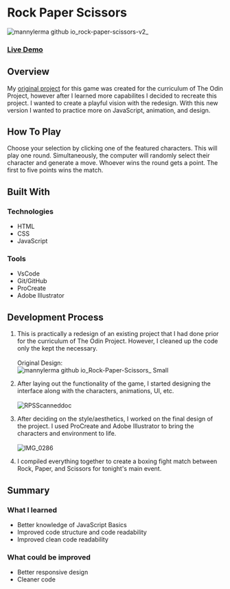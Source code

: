 # Rock Paper Scissors
![mannylerma github io_rock-paper-scissors-v2_](https://user-images.githubusercontent.com/100965716/200146221-e308560d-bd7d-456e-8bfd-5aae05904aad.png)

### [Live Demo](https://mannylerma.github.io/rock-paper-scissors-v2/)

## Overview
My [original project](https://mannylerma.github.io/Rock-Paper-Scissors/) for this game was created for the curriculum of The Odin Project, however after I learned more capabilites I decided to recreate this project. I wanted to create a playful vision with the redesign. With this new version I wanted to practice more on JavaScript, animation, and design.

## How To Play
Choose your selection by clicking one of the featured characters. This will play one round. Simultaneously, the computer will randomly select their character and generate a move. Whoever wins the round gets a point. The first to five points wins the match. 

## Built With

### Technologies
* HTML
* CSS
* JavaScript

### Tools
* VsCode
* Git/GitHub
* ProCreate
* Adobe Illustrator

## Development Process
1. This is practically a redesign of an existing project that I had done prior for the curriculum of The Odin Project. However, I cleaned up the code only the kept the necessary.\
\
Original Design:\
![mannylerma github io_Rock-Paper-Scissors_ Small](https://user-images.githubusercontent.com/100965716/200145922-559bab9d-0f73-4530-acf6-ca4054a92e52.jpeg)

2. After laying out the functionality of the game, I started designing the interface along with the characters, animations, UI, etc.\
\
![RPSScanneddoc](https://user-images.githubusercontent.com/100965716/200145838-23146545-912f-4409-b3e4-1ffa851665c2.jpeg)

3. After deciding on the style/aesthetics, I worked on the final design of the project. I used ProCreate and Adobe Illustrator to bring the characters and environment to life.\
\
![IMG_0286](https://user-images.githubusercontent.com/100965716/200145847-2de182a1-9223-4515-b99c-cfdc0d6c5404.gif)

4. I compiled everything together to create a boxing fight match between Rock, Paper, and Scissors for tonight's main event.

## Summary
### What I learned
* Better knowledge of JavaScript Basics
* Improved code structure and code readability
* Improved clean code readability

### What could be improved
* Better responsive design
* Cleaner code


